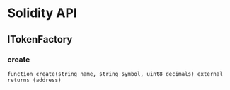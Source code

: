 # Solidity API

## ITokenFactory

### create

```solidity
function create(string name, string symbol, uint8 decimals) external returns (address)
```

